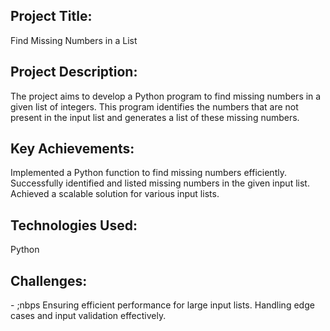 <h2>Project Title:</h2> 
Find Missing Numbers in a List

<h2>Project Description:</h2>
The project aims to develop a Python program to find missing numbers in a given list of integers. This program identifies the numbers that are not present in the input list and generates a list of these missing numbers.

<h2>Key Achievements:</h2>
Implemented a Python function to find missing numbers efficiently.
Successfully identified and listed missing numbers in the given input list.
Achieved a scalable solution for various input lists.

<h2>Technologies Used:</h2>
Python

<h2>Challenges:</h2>
- ;nbps Ensuring efficient performance for large input lists.
Handling edge cases and input validation effectively.

